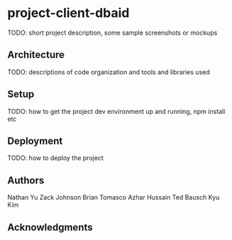 # project-client-dbaid

TODO: short project description, some sample screenshots or mockups

## Architecture

TODO:  descriptions of code organization and tools and libraries used

## Setup

TODO: how to get the project dev environment up and running, npm install etc

## Deployment

TODO: how to deploy the project

## Authors

Nathan Yu
Zack Johnson
Brian Tomasco
Azhar Hussain
Ted Bausch
Kyu Kim

## Acknowledgments
